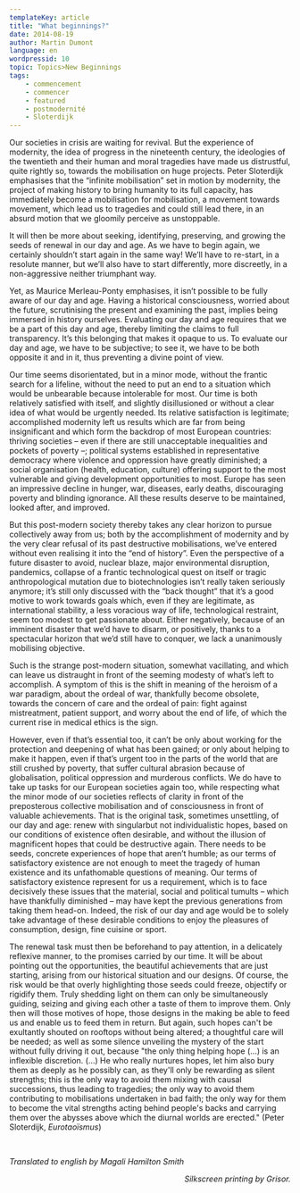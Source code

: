 ```yaml
---
templateKey: article
title: "What beginnings?"
date: 2014-08-19
author: Martin Dumont
language: en
wordpressid: 10
topic: Topics>New Beginnings
tags:
    - commencement
    - commencer
    - featured
    - postmodernité
    - Sloterdijk
---
```


Our societies in crisis are waiting for revival. But the experience of modernity, the idea of progress in the nineteenth century, the ideologies of the twentieth and their human and moral tragedies have made us distrustful, quite rightly so, towards the mobilisation on huge projects. Peter Sloterdijk emphasises that the “infinite mobilisation” set in motion by modernity, the project of making history to bring humanity to its full capacity, has immediately become a mobilisation for mobilisation, a movement towards movement, which lead us to tragedies and could still lead there, in an absurd motion that we gloomily perceive as unstoppable.

It will then be more about seeking, identifying, preserving, and growing the seeds of renewal in our day and age. As we have to begin again, we certainly shouldn’t start again in the same way! We’ll have to re-start, in a resolute manner, but we’ll also have to start differently, more discreetly, in a non-aggressive neither triumphant way.

Yet, as Maurice Merleau-Ponty emphasises, it isn’t possible to be fully aware of our day and age. Having a historical consciousness, worried about the future, scrutinising the present and examining the past, implies being immersed in history ourselves. Evaluating our day and age requires that we be a part of this day and age, thereby limiting the claims to full transparency. It’s this belonging that makes it opaque to us. To evaluate our day and age, we have to be subjective; to see it, we have to be both opposite it and in it, thus preventing a divine point of view.

Our time seems disorientated, but in a minor mode, without the frantic search for a lifeline, without the need to put an end to a situation which would be unbearable because intolerable for most. Our time is both relatively satisfied with itself, and slightly disillusioned or without a clear idea of what would be urgently needed. Its relative satisfaction is legitimate; accomplished modernity left us results which are far from being insignificant and which form the backdrop of most European countries: thriving societies – even if there are still unacceptable inequalities and pockets of poverty –; political systems established in representative democracy where violence and oppression have greatly diminished; a social organisation (health, education, culture) offering support to the most vulnerable and giving development opportunities to most. Europe has seen an impressive decline in hunger, war, diseases, early deaths, discouraging poverty and blinding ignorance. All these results deserve to be maintained, looked after, and improved.

But this post-modern society thereby takes any clear horizon to pursue collectively away from us; both by the accomplishment of modernity and by the very clear refusal of its past destructive mobilisations, we’ve entered without even realising it into the “end of history”. Even the perspective of a future disaster to avoid, nuclear blaze, major environmental disruption, pandemics, collapse of a frantic technological quest on itself or tragic anthropological mutation due to biotechnologies isn’t really taken seriously anymore; it’s still only discussed with the “back thought” that it’s a good motive to work towards goals which, even if they are legitimate, as international stability, a less voracious way of life, technological restraint, seem too modest to get passionate about. Either negatively, because of an imminent disaster that we’d have to disarm, or positively, thanks to a spectacular horizon that we’d still have to conquer, we lack a unanimously mobilising objective.

Such is the strange post-modern situation, somewhat vacillating, and which can leave us distraught in front of the seeming modesty of what’s left to accomplish. A symptom of this is the shift in meaning of the heroism of a war paradigm, about the ordeal of war, thankfully become obsolete, towards the concern of care and the ordeal of pain: fight against mistreatment, patient support, and worry about the end of life, of which the current rise in medical ethics is the sign.

However, even if that’s essential too, it can’t be only about working for the protection and deepening of what has been gained; or only about helping to make it happen, even if that’s urgent too in the parts of the world that are still crushed by poverty, that suffer cultural abrasion because of globalisation, political oppression and murderous conflicts. We do have to take up tasks for our European societies again too, while respecting what the minor mode of our societies reflects of clarity in front of the preposterous collective mobilisation and of consciousness in front of valuable achievements. That is the original task, sometimes unsettling, of our day and age: renew with singularbut not individualistic hopes, based on our conditions of existence often desirable, and without the illusion of magnificent hopes that could be destructive again. There needs to be seeds, concrete experiences of hope that aren’t humble; as our terms of satisfactory existence are not enough to meet the tragedy of human existence and its unfathomable questions of meaning. Our terms of satisfactory existence represent for us a requirement, which is to face decisively these issues that the material, social and political tumults – which have thankfully diminished – may have kept the previous generations from taking them head-on. Indeed, the risk of our day and age would be to solely take advantage of these desirable conditions to enjoy the pleasures of consumption, design, fine cuisine or sport.

The renewal task must then be beforehand to pay attention, in a delicately reflexive manner, to the promises carried by our time. It will be about pointing out the opportunities, the beautiful achievements that are just starting, arising from our historical situation and our designs. Of course, the risk would be that overly highlighting those seeds could freeze, objectify or rigidify them. Truly shedding light on them can only be simultaneously guiding, seizing and giving each other a taste of them to improve them. Only then will those motives of hope, those designs in the making be able to feed us and enable us to feed them in return. But again, such hopes can't be exultantly shouted on rooftops without being altered; a thoughtful care will be needed; as well as some silence unveiling the mystery of the start without fully driving it out, because "the only thing helping hope (...) is an inflexible discretion. (...) He who really nurtures hopes, let him also bury them as deeply as he possibly can, as they'll only be rewarding as silent strengths; this is the only way to avoid them mixing with causal successions, thus leading to tragedies; the only way to avoid them contributing to mobilisations undertaken in bad faith; the only way for them to become the vital strengths acting behind people's backs and carrying them over the abysses above which the diurnal worlds are erected." (Peter Sloterdijk, <em>Eurotaoïsmus</em>)

&nbsp;

<em>Translated to english by Magali Hamilton Smith</em>
<p style="text-align: right;"><em>Silkscreen printing by Grisor.</em></p>
